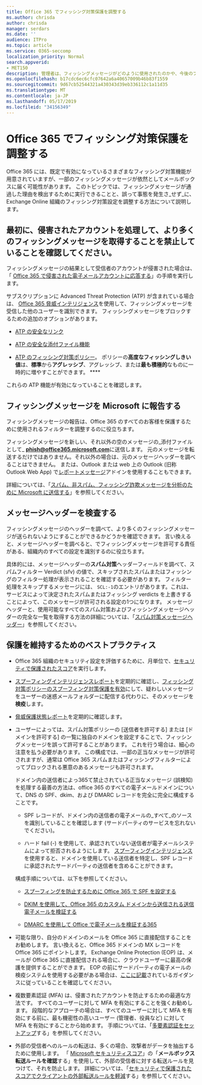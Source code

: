 ```yaml
---
title: Office 365 でフィッシング対策保護を調整する
ms.author: chrisda
author: chrisda
manager: serdars
ms.date: ''
audience: ITPro
ms.topic: article
ms.service: O365-seccomp
localization_priority: Normal
search.appverid:
- MET150
description: 管理者は、フィッシングメッセージがどのように使用されたのかや、今後のフィッシング対策メッセージを回避するために何を行う必要があるかを特定する方法について説明します。
ms.openlocfilehash: b17cdc6ec6cfc07642a6a40657009b46b83f1559
ms.sourcegitcommit: 9d67cb52544321a430343d39eb336112c1a11d35
ms.translationtype: MT
ms.contentlocale: ja-JP
ms.lasthandoff: 05/17/2019
ms.locfileid: "34156349"
---
```

# <a name="tune-anti-phishing-protection-in-office-365"></a>Office 365 でフィッシング対策保護を調整する

Office 365 には、既定で有効になっているさまざまなフィッシング対策機能が用意されていますが、一部のフィッシングメッセージが依然としてメールボックスに届く可能性があります。 このトピックでは、フィッシングメッセージが通過した理由を検出するために実行できることと、誤って事態を発生さ_せず_に、Exchange Online 組織のフィッシング対策設定を調整する方法について説明します。

## <a name="first-things-first-deal-with-any-compromised-accounts-and-make-sure-you-block-any-more-phishing-messages-from-getting-through"></a>最初に、侵害されたアカウントを処理して、より多くのフィッシングメッセージを取得することを禁止していることを確認してください。

フィッシングメッセージの結果として受信者のアカウントが侵害された場合は、「 [Office 365 で侵害された電子メールアカウントに応答する](responding-to-a-compromised-email-account.md)」の手順を実行します。

サブスクリプションに Advanced Threat Protection (ATP) が含まれている場合は、 [Office 365 脅威インテリジェンス](office-365-ti.md)を使用して、フィッシングメッセージを受信した他のユーザーを識別できます。 フィッシングメッセージをブロックするための追加のオプションがあります。

- [ATP の安全なリンク](set-up-atp-safe-links-policies.md)

- [ATP の安全な添付ファイル機能](set-up-atp-safe-attachments-policies.md)

- [ATP のフィッシング対策ポリシー](set-up-anti-phishing-policies.md)。 ポリシーの**高度なフィッシングしきい値**は、**標準**から**アグレッシブ**、アグレッシブ、または**最も積極的**なものに一時的に増やすことができます。 ****

これらの ATP 機能が有効になっていることを確認します。

## <a name="report-the-phishing-message-to-microsoft"></a>フィッシングメッセージを Microsoft に報告する

フィッシングメッセージの報告は、Office 365 のすべてのお客様を保護するために使用されるフィルターを調整するのに役立ちます。

フィッシングメッセージを新しい、それ以外の空のメッセージの_添付ファイルとして_ **phish@office365.microsoft.com**に送信します。 元のメッセージを転送するだけではありません。それ以外の場合は、元のメッセージヘッダーを調べることはできません。 または、Outlook または web 上の Outlook (旧称 Outlook Web App) で[レポートメッセージ](https://docs.microsoft.com/office365/securitycompliance/enable-the-report-message-add-in)アドインを使用することもできます。

詳細については、「[スパム、非スパム、フィッシング詐欺メッセージを分析のために Microsoft に送信する](submit-spam-non-spam-and-phishing-scam-messages-to-microsoft-for-analysis.md)」を参照してください。

## <a name="inspect-the-message-headers"></a>メッセージヘッダーを検査する

フィッシングメッセージのヘッダーを調べて、より多くのフィッシングメッセージが送られないようにすることができるかどうかを確認できます。 言い換えると、メッセージヘッダーを調べると、でフィッシングメッセージを許可する責任がある、組織内のすべての設定を識別するのに役立ちます。

具体的には、メッセージヘッダーの**スパム対策**ヘッダーフィールドを調べて、スパムフィルター Verdict (sfv) の値で、スキップされたスパムまたはフィッシングのフィルター処理が表示されることを確認する必要があります。 フィルター処理をスキップするメッセージには、 `SCL:-1`のエントリがあります。これは、サービスによって決定されたスパムまたはフィッシング verdicts を上書きすることによって、このメッセージが許可される設定の1つになります。 メッセージヘッダーと、使用可能なすべてのスパム対策およびフィッシングメッセージヘッダーの完全な一覧を取得する方法の詳細については、「[スパム対策メッセージヘッダー](https://docs.microsoft.com/office365/SecurityCompliance/anti-spam-message-headers)」を参照してください。

## <a name="best-practices-to-stay-protected"></a>保護を維持するためのベストプラクティス

- Office 365 組織のセキュリティ設定を評価するために、月単位で、[セキュリティで保護されたスコア](microsoft-secure-score.md)を実行します。

- [スプーフィングインテリジェンスレポート](learn-about-spoof-intelligence.md)を定期的に確認し、[フィッシング対策ポリシーのスプーフィング対策保護を有効](learn-about-spoof-intelligence.md#configuring-the-anti-spoofing-policy)にして、疑わしいメッセージをユーザーの迷惑メールフォルダーに配信する代わりに、そのメッセージを**検疫**します。

- [脅威保護状態レポート](view-reports-for-atp.md#threat-protection-status-report)を定期的に確認します。

- ユーザーによっては、スパム対策ポリシーの [送信者を許可する] または [ドメインを許可する] の一覧に独自のドメインを設定することで、フィッシングメッセージを誤って許可することがあります。 これを行う場合は、細心の注意を払う必要があります。 この構成では、一部の正当なメッセージが許可されますが、通常は Office 365 スパムまたはフィッシングフィルターによってブロックされる悪意のあるメッセージも許可されます。

  ドメイン内の送信者によっ365て禁止されている正当なメッセージ (誤検知) を処理する最善の方法は、office 365 のすべての電子メールドメインについて、DNS の SPF、dkim、および DMARC レコードを完全に完全に構成することです。

  - SPF レコードが、ドメイン内の送信者の電子メールの_すべて_のソースを識別していることを確認します (サードパーティのサービスを忘れないでください)。

  - ハード fail (\-) を使用して、承認されていない送信者が電子メールシステムによって拒否されるようにします。 [スプーフィングインテリジェンス](https://docs.microsoft.com/office365/securitycompliance/learn-about-spoof-intelligence)を使用すると、ドメインを使用している送信者を特定し、SPF レコードに承認されたサードパーティの送信者を含めることができます。

  構成手順については、以下を参照してください。
  
  - [スプーフィングを防止するために Office 365 で SPF を設定する](set-up-spf-in-office-365-to-help-prevent-spoofing.md)

  - [DKIM を使用して、Office 365 のカスタム ドメインから送信される送信電子メールを検証する](use-dkim-to-validate-outbound-email.md)

  - [DMARC を使用して Office で電子メールを検証する365](use-dmarc-to-validate-email.md)

- 可能な限り、自分のドメインのメールを Office 365 に直接配信することをお勧めします。 言い換えると、Office 365 ドメインの MX レコードを Office 365 にポイントします。 Exchange Online Protection (EOP) は、メールが Office 365 に直接配信される場合に、クラウドユーザーに最高の保護を提供することができます。 EOP の前にサードパーティの電子メールの検疫システムを使用する必要がある場合は、[ここに記載](https://docs.microsoft.com/exchange/mail-flow-best-practices/manage-mail-flow-using-third-party-cloud)されているガイダンスに従っていることを確認してください。

- 複数要素認証 (MFA) は、侵害されたアカウントを防止するための最適な方法です。 すべてのユーザーに対して MFA を有効にすることを強くお勧めします。 段階的なアプローチの場合は、すべてのユーザーに対して MFA を有効にする前に、最も機密性の高いユーザー (管理者、役員など) に対して MFA を有効にすることから始めます。 手順については、「[多要素認証をセットアップ](https://docs.microsoft.com/office365/admin/security-and-compliance/set-up-multi-factor-authentication)する」を参照してください。

- 外部の受信者へのルールの転送は、多くの場合、攻撃者がデータを抽出するために使用します。 「 [Microsoft セキュリティスコア](microsoft-secure-score.md)」の「**メールボックス転送ルールを確認**する」を使用して、外部の受信者に対する転送ルールを見つけて、それを防止します。 詳細については、「[セキュリティで保護されたスコアでクライアントの外部転送ルールを軽減](https://blogs.technet.microsoft.com/office365security/mitigating-client-external-forwarding-rules-with-secure-score/)する」を参照してください。
